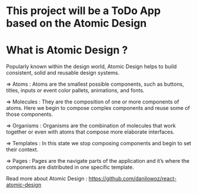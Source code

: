 # This project will be a ToDo App based on the Atomic Design 


# What is Atomic Design ?
Popularly known within the design world, Atomic Design helps to build consistent, solid and reusable design systems.

=> Atoms : Atoms are the smallest possible components, such as buttons, titles, inputs or event color pallets, animations, and fonts.

=> Molecules : They are the composition of one or more components of atoms. Here we begin to compose complex components and reuse some of those components.

=> Organisms : Organisms are the combination of molecules that work together or even with atoms that compose more elaborate interfaces. 

=> Templates : In this state we stop composing components and begin to set their context.

=> Pages : Pages are the navigate parts of the application and it’s where the components are distributed in one specific template. 

Read more about Atomic Design : https://github.com/danilowoz/react-atomic-design 

